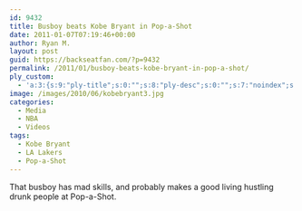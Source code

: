 ```yaml
---
id: 9432
title: Busboy beats Kobe Bryant in Pop-a-Shot
date: 2011-01-07T07:19:46+00:00
author: Ryan M.
layout: post
guid: https://backseatfan.com/?p=9432
permalink: /2011/01/busboy-beats-kobe-bryant-in-pop-a-shot/
ply_custom:
  - 'a:3:{s:9:"ply-title";s:0:"";s:8:"ply-desc";s:0:"";s:7:"noindex";s:0:"";}'
image: /images/2010/06/kobebryant3.jpg
categories:
  - Media
  - NBA
  - Videos
tags:
  - Kobe Bryant
  - LA Lakers
  - Pop-a-Shot
---
```


<div class="entry">
  <p>
  </p>

  <p>
    That busboy has mad skills, and probably makes a good living hustling drunk people at Pop-a-Shot.
  </p>
</div>

